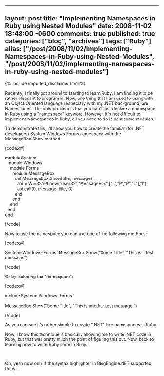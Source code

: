   ---
  layout: post
  title: "Implementing Namespaces in Ruby using Nested Modules"
  date: 2008-11-02 18:48:00 -0600
  comments: true
  published: true
  categories: ["blog", "archives"]
  tags: ["Ruby"]
  alias: ["/post/2008/11/02/Implementing-Namespaces-in-Ruby-using-Nested-Modules", "/post/2008/11/02/implementing-namespaces-in-ruby-using-nested-modules"]
  ---
<!-- more -->
{% include imported_disclaimer.html %}
<p>
Recently, I finally got around to starting to learn Ruby. I am finding it to be rather pleasant to program in. Now, one thing that I am used to using with an Object Oriented language (especially with my .NET background) are Namespaces. The only problem is that you can&#39;t just declare a namespace in Ruby using a &quot;namespace&quot; keyword. However, it&#39;s not difficult to implement Namespaces in Ruby, all you need to do is nest some modules.
</p>
<p>
To demonstrate this, I&#39;ll show you how to create the familiar (for .NET developers) System.Windows.Forms namespace with the MessageBox.Show method:
</p>
<p>
[code:c#]
</p>
<p>
module System<br />
&nbsp; module Windows<br />
&nbsp;&nbsp;&nbsp; module Forms<br />
&nbsp;&nbsp;&nbsp;&nbsp;&nbsp; module MessageBox<br />
&nbsp;&nbsp;&nbsp;&nbsp;&nbsp;&nbsp;&nbsp; def MessageBox.Show(title, message)<br />
&nbsp;&nbsp;&nbsp;&nbsp;&nbsp;&nbsp;&nbsp;&nbsp;&nbsp; api = Win32API.new(&quot;user32&quot;,&quot;MessageBox&quot;,[&quot;L&quot;,&quot;P&quot;,&quot;P&quot;,&quot;L&quot;],&quot;I&quot;)<br />
&nbsp;&nbsp;&nbsp;&nbsp;&nbsp;&nbsp;&nbsp;&nbsp;&nbsp; api.call(0, message, title, 0)<br />
&nbsp;&nbsp;&nbsp;&nbsp;&nbsp;&nbsp;&nbsp; end<br />
&nbsp;&nbsp;&nbsp;&nbsp;&nbsp; end<br />
&nbsp;&nbsp;&nbsp; end<br />
&nbsp; end<br />
end 
</p>
<p>
[/code]
</p>
<p>
Now to use the namespace you can use one of the following methods:
</p>
<p>
[code:c#]
</p>
<p>
System::Windows::Forms::MessageBox.Show(&quot;Some Title&quot;, &quot;This is a test message.&quot;) 
</p>
<p>
[/code] 
</p>
<p>
Or by including the &quot;namespace&quot;:
</p>
<p>
[code:c#]
</p>
<p>
include System::Windows::Forms<br />
<br />
MessageBox.Show(&quot;Some Title&quot;, &quot;This is another test message.&quot;)
</p>
<p>
[/code]
</p>
<p>
As you can see it&#39;s rather simple to create &quot;.NET&quot;-like namespaces in Ruby.
</p>
<p>
Now, I know this technique is basically allowing me to write .NET code in Ruby, but that was pretty much the point of figuring this out. Now, back to learning how to write Ruby code in Ruby.
</p>
<p>
&nbsp;
</p>
<p>
Oh, yeah now only if the syntax highlighter in BlogEngine.NET supported Ruby.... 
</p>
